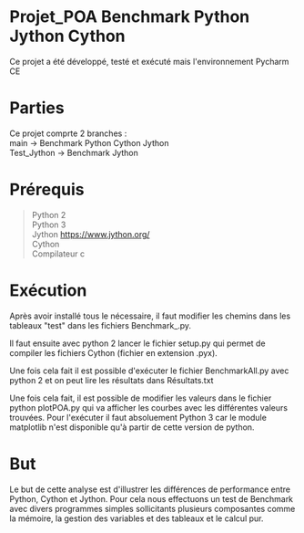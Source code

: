 # Projet_POA Benchmark Python Jython Cython

Ce projet a été développé, testé et exécuté mais l'environnement Pycharm CE

# Parties

Ce projet comprte 2 branches : \
main -> Benchmark Python Cython Jython \
Test_Jython -> Benchmark Jython
# Prérequis

>Python 2 \
Python 3 \
Jython https://www.jython.org/ \
Cython \
Compilateur c

# Exécution

Après avoir installé tous le nécessaire, il faut modifier les chemins dans les tableaux "test" dans les fichiers Benchmark_.py. 

Il faut ensuite avec python 2 lancer le fichier setup.py qui permet de compiler les fichiers Cython (fichier en extension .pyx).

Une fois cela fait il est possible d'exécuter le fichier BenchmarkAll.py avec python 2 et on peut lire les résultats dans Résultats.txt

Une fois cela fait, il est possible de modifier les valeurs dans le fichier python plotPOA.py qui va afficher les courbes avec les différentes valeurs trouvées.
Pour l'exécuter il faut absoluement Python 3 car le module matplotlib n'est disponible qu'à partir de cette version de python.

# But

Le but de cette analyse est d'illustrer les différences de performance entre Python, Cython et Jython. Pour cela nous effectuons un test de Benchmark avec divers programmes simples sollicitants plusieurs composantes  comme la mémoire, la gestion des variables et des tableaux et le calcul pur.

#
